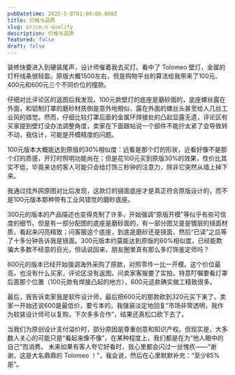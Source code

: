 ```yaml
---
pubDatetime: 2025-5-8T01:00:00.000Z
title: 价格与品质
slug: price-n-quality
description: 价格与品质
featured: false
draft: false
---
```


装修快要进入到硬装尾声，设计师催着我去买灯。看中了 Tolomeo 壁灯，金属的灯杆线条很轻盈。原版大概1500左右，但是购物平台的算法给我带来了100元、400元和600元三个不同价位的撞款。

仔细对比评论区的返图后我发现，100元款壁灯的底座是磨砂面的，底座螺丝露在外面，和铝制灯罩的磨砂材质倒是意外地相似，露在外面的螺丝头甚至给人几丝工业风的错觉。然而，仔细比较灯罩后面的金属环焊接处的凸起显露无遗，评论区有买家提到壁灯没办法调整角度，卖家在下面跟帖说一个部件不能拧太紧了会导致转不动，我估计，可能是开模精度的问题。

100元版本大概能达到原版的30%相似度：远看是那个灯的形状，近看好像不是那个灯的质感，开灯时照明功能尚在；但是花100元买到原版30%的效果，性价比其实不低，毕竟来访的客人可能只会给灯饰三秒钟的注意力，除非它突然从墙上掉下来。

我通过找外网原图对比后发现，这款灯的镜面底座才是真正符合原版设计的，而不是100元版本那种带有工业风错觉的磨砂底座。

300元的版本的产品描述也变得克制了许多，开始强调“原版开模”等似乎有些可信度的细节。但是有一部分配图的底座是磨砂面的，有一部分图又是是镀层的镜面材质，看起来闪亮精致；问客服这个底座，到底是磨砂还是镜面，然后“已读”之后等了十多分钟告诉我是镜面。300元版本约莫能达到原版的60%相似度，已经能欺骗大多数不经意的目光，但话说回来，朋友圈里真有那么多灯饰鉴定师吗？

600元的版本已经开始强调海外采购了原款，对照零件一比一开模。这个价位最高，也没有什么买家，评论区没有返图。问卖家客服要了实拍，特意叮嘱要看灯罩后面那个位置（100元款有焊接凸起的地方），600元这款确实做工精致很多。

最后，我告诉卖家我是软件设计师，最后把600元的那款砍到320元买下来了。卖家一开始还说600是最低价，要亏本的，我强装淡定地回复“市场非常透明，我作为软装设计师可以复购，下次多多合作”，结果还真松口砍下去了。



当我们为原创设计支付溢价时，部分原因是尊重创意和知识产权。但现实是，大多数人关心的可能只是“看起来像不像”，在某种程度上，我们都是在为“他人眼中的自己”而消费。
未来如果有客人夸它好看时，我心里都会闪过一丝愧疚——“谢谢，这是大名鼎鼎的 Tolomeo ！”，我会说，然后在心里默默补充：“至少85%是”。
